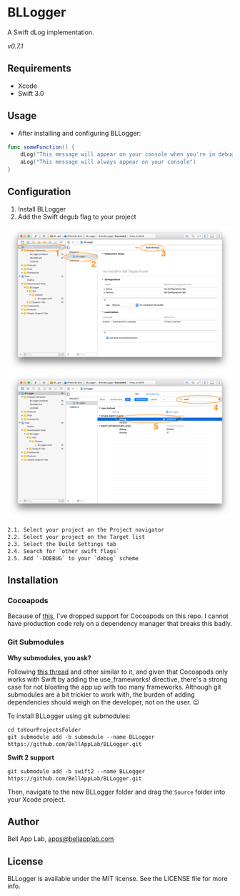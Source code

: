 # BLLogger

A Swift dLog implementation.

_v0.7.1_

## Requirements

* Xcode
* Swift 3.0

## Usage

* After installing and configuring BLLogger:

``` swift
func someFunction() {
    dLog("This message will appear on your console when you're in debug mode")
    aLog("This message will always appear on your console")
}
```

## Configuration

1. Install BLLogger
2. Add the Swift degub flag to your project

![step1](./steps/step_01.png)
![step1](./steps/step_02.png)

    2.1. Select your project on the Project navigator
    2.2. Select your project on the Target list
    2.3. Select the Build Settings tab
    2.4. Search for `other swift flags`
    2.5. Add `-DDEBUG` to your `debug` scheme

## Installation

### Cocoapods

Because of [this](http://stackoverflow.com/questions/39637123/cocoapods-app-xcworkspace-does-not-exists), I've dropped support for Cocoapods on this repo. I cannot have production code rely on a dependency manager that breaks this badly. 

### Git Submodules

**Why submodules, you ask?**

Following [this thread](http://stackoverflow.com/questions/31080284/adding-several-pods-increases-ios-app-launch-time-by-10-seconds#31573908) and other similar to it, and given that Cocoapods only works with Swift by adding the use_frameworks! directive, there's a strong case for not bloating the app up with too many frameworks. Although git submodules are a bit trickier to work with, the burden of adding dependencies should weigh on the developer, not on the user. :wink:

To install BLLogger using git submodules:

```
cd toYourProjectsFolder
git submodule add -b submodule --name BLLogger https://github.com/BellAppLab/BLLogger.git
```

**Swift 2 support**

```
git submodule add -b swift2 --name BLLogger https://github.com/BellAppLab/BLLogger.git
```

Then, navigate to the new BLLogger folder and drag the `Source` folder into your Xcode project.

## Author

Bell App Lab, apps@bellapplab.com

## License

BLLogger is available under the MIT license. See the LICENSE file for more info.
